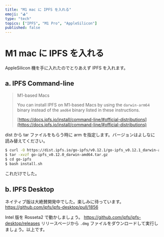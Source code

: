 ```yaml
---
title: "M1 mac に IPFS を入れる"
emoji: "⛳"
type: "tech"
topics: ["IPFS", "M1 Pro", "AppleSilicon"]
published: false
---
```


# M1 mac に IPFS を入れる

AppleSilicon 機を手に入れたのでとりあえず IPFS を入れます。

## a. IPFS Command-line

> M1-based Macs
>
> You can install IPFS on M1-based Macs by using the `darwin-arm64` binary instead of the `amd64` binary listed in these instructions.
>
> [https://docs.ipfs.io/install/command-line/#official-distributions](https://docs.ipfs.io/install/command-line/#official-distributions)

dist から tar ファイルをもらう時に arm を指定します。バージョンはよしなに読み替えてください。

```bash
$ curl -O https://dist.ipfs.io/go-ipfs/v0.12.1/go-ipfs_v0.12.1_darwin-arm64.tar.gz
$ tar -xvzf go-ipfs_v0.12.0_darwin-amd64.tar.gz
$ cd go-ipfs
$ bash install.sh
```

これだけでした。

## b. IPFS Desktop

ネイティブ版は大絶賛開発中でした。楽しみに待っています。
https://github.com/ipfs/ipfs-desktop/pull/1856

Intel 版を Rosseta2 で動かしましょう。
https://github.com/ipfs/ipfs-desktop/releases
リリースページから `.dmg` ファイルをダウンロードして実行しましょう。以上です。
